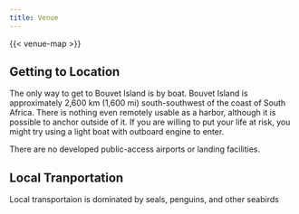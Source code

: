 ```yaml
---
title: Venue
---
```


{{< venue-map >}}

## Getting to Location

The only way to get to Bouvet Island is by boat. Bouvet Island is approximately 2,600 km (1,600 mi) south-southwest of the coast of South Africa. There is nothing even remotely usable as a harbor, although it is possible to anchor outside of it. If you are willing to put your life at risk, you might try using a light boat with outboard engine to enter.

There are no developed public-access airports or landing facilities.

## Local Tranportation

Local transportaion is dominated by seals, penguins, and other seabirds 
